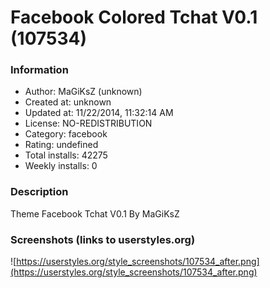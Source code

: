 # Facebook Colored Tchat V0.1 (107534)

### Information
- Author: MaGiKsZ (unknown)
- Created at: unknown
- Updated at: 11/22/2014, 11:32:14 AM
- License: NO-REDISTRIBUTION
- Category: facebook
- Rating: undefined
- Total installs: 42275
- Weekly installs: 0


### Description
Theme Facebook Tchat V0.1
By MaGiKsZ


### Screenshots (links to userstyles.org)
![https://userstyles.org/style_screenshots/107534_after.png](https://userstyles.org/style_screenshots/107534_after.png)


